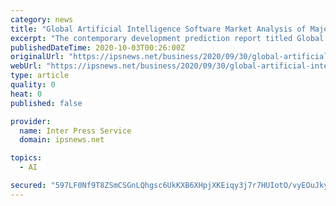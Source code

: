 ```yaml
---
category: news
title: "Global Artificial Intelligence Software Market Analysis of Major Segments and Future Opportunity Assessment 2020-2025"
excerpt: "The contemporary development prediction report titled Global Artificial Intelligence Software Market 2020 by Company, Regions, Type and Application, Forecast to 2025 provides an all-inclusive research study that covers current facts and statistics about the production and application in the Artificial Intelligence Software market."
publishedDateTime: 2020-10-03T00:26:00Z
originalUrl: "https://ipsnews.net/business/2020/09/30/global-artificial-intelligence-software-market-analysis-of-major-segments-and-future-opportunity-assessment-2020-2025/"
webUrl: "https://ipsnews.net/business/2020/09/30/global-artificial-intelligence-software-market-analysis-of-major-segments-and-future-opportunity-assessment-2020-2025/"
type: article
quality: 0
heat: 0
published: false

provider:
  name: Inter Press Service
  domain: ipsnews.net

topics:
  - AI

secured: "597LF0Nf9T8ZSmCSGnLQhgsc6UkKXB6XHpjXKEiqy3j7r7HUIotO/vyEOuJkyaWO1aF3rIwe84r72K4FcM1XcnBiTBgsHiQxY5/saeODiMhyNlc5RXkzW9k+EvHAktByF0s+M+StBSiw/mFuajO2z0cWCcjiIpDfh4/5hF4xqlYenuKa6zdtjmMXDe5Kff5lZkXHYrMHSyzUsUsR2sBQREu5zxx7aEgPxx7DRYomyj7Fdl8sya858rkPni4agc1F8jMzJrIMcmxQsgDtGwvuCHRznOs6Y8KPk4adnXbN668rja9Gf4gStOXtLElWTapbU54tFYV5CpVqFwYl3TDDbV4UlUDRw6XzMxR6bDEFwEs=;+FR12g43dUvDIDsoNMxbdA=="
---
```


